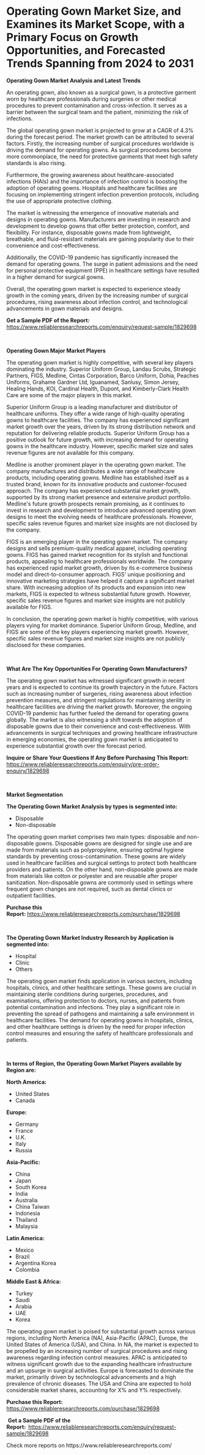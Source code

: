 <p><h1>Operating Gown Market Size, and Examines its Market Scope, with a Primary Focus on Growth Opportunities, and Forecasted Trends Spanning from 2024 to 2031</h1></p><p><strong>Operating Gown Market Analysis and Latest Trends</strong></p>
<p><p>An operating gown, also known as a surgical gown, is a protective garment worn by healthcare professionals during surgeries or other medical procedures to prevent contamination and cross-infection. It serves as a barrier between the surgical team and the patient, minimizing the risk of infections.</p><p>The global operating gown market is projected to grow at a CAGR of 4.3% during the forecast period. The market growth can be attributed to several factors. Firstly, the increasing number of surgical procedures worldwide is driving the demand for operating gowns. As surgical procedures become more commonplace, the need for protective garments that meet high safety standards is also rising.</p><p>Furthermore, the growing awareness about healthcare-associated infections (HAIs) and the importance of infection control is boosting the adoption of operating gowns. Hospitals and healthcare facilities are focusing on implementing stringent infection prevention protocols, including the use of appropriate protective clothing.</p><p>The market is witnessing the emergence of innovative materials and designs in operating gowns. Manufacturers are investing in research and development to develop gowns that offer better protection, comfort, and flexibility. For instance, disposable gowns made from lightweight, breathable, and fluid-resistant materials are gaining popularity due to their convenience and cost-effectiveness.</p><p>Additionally, the COVID-19 pandemic has significantly increased the demand for operating gowns. The surge in patient admissions and the need for personal protective equipment (PPE) in healthcare settings have resulted in a higher demand for surgical gowns.</p><p>Overall, the operating gown market is expected to experience steady growth in the coming years, driven by the increasing number of surgical procedures, rising awareness about infection control, and technological advancements in gown materials and designs.</p></p>
<p><strong>Get a Sample PDF of the Report:&nbsp;</strong> <a href="https://www.reliableresearchreports.com/enquiry/request-sample/1829698">https://www.reliableresearchreports.com/enquiry/request-sample/1829698</a></p>
<p>&nbsp;</p>
<p><strong>Operating Gown Major Market Players</strong></p>
<p><p>The operating gown market is highly competitive, with several key players dominating the industry. Superior Uniform Group, Landau Scrubs, Strategic Partners, FIGS, Medline, Cintas Corporation, Barco Uniform, Dohia, Peaches Uniforms, Grahame Gardner Ltd, Iguanamed, Sanlusy, Simon Jersey, Healing Hands, KOI, Cardinal Health, Dupont, and Kimberly-Clark Health Care are some of the major players in this market.</p><p>Superior Uniform Group is a leading manufacturer and distributor of healthcare uniforms. They offer a wide range of high-quality operating gowns to healthcare facilities. The company has experienced significant market growth over the years, driven by its strong distribution network and reputation for delivering reliable products. Superior Uniform Group has a positive outlook for future growth, with increasing demand for operating gowns in the healthcare industry. However, specific market size and sales revenue figures are not available for this company.</p><p>Medline is another prominent player in the operating gown market. The company manufactures and distributes a wide range of healthcare products, including operating gowns. Medline has established itself as a trusted brand, known for its innovative products and customer-focused approach. The company has experienced substantial market growth, supported by its strong market presence and extensive product portfolio. Medline's future growth prospects remain promising, as it continues to invest in research and development to introduce advanced operating gown designs to meet the evolving needs of healthcare professionals. However, specific sales revenue figures and market size insights are not disclosed by the company.</p><p>FIGS is an emerging player in the operating gown market. The company designs and sells premium-quality medical apparel, including operating gowns. FIGS has gained market recognition for its stylish and functional products, appealing to healthcare professionals worldwide. The company has experienced rapid market growth, driven by its e-commerce business model and direct-to-consumer approach. FIGS' unique positioning and innovative marketing strategies have helped it capture a significant market share. With increasing adoption of its products and expansion into new markets, FIGS is expected to witness substantial future growth. However, specific sales revenue figures and market size insights are not publicly available for FIGS.</p><p>In conclusion, the operating gown market is highly competitive, with various players vying for market dominance. Superior Uniform Group, Medline, and FIGS are some of the key players experiencing market growth. However, specific sales revenue figures and market size insights are not publicly disclosed for these companies.</p></p>
<p>&nbsp;</p>
<p><strong>What Are The Key Opportunities For Operating Gown Manufacturers?</strong></p>
<p><p>The operating gown market has witnessed significant growth in recent years and is expected to continue its growth trajectory in the future. Factors such as increasing number of surgeries, rising awareness about infection prevention measures, and stringent regulations for maintaining sterility in healthcare facilities are driving the market growth. Moreover, the ongoing COVID-19 pandemic has further fueled the demand for operating gowns globally. The market is also witnessing a shift towards the adoption of disposable gowns due to their convenience and cost-effectiveness. With advancements in surgical techniques and growing healthcare infrastructure in emerging economies, the operating gown market is anticipated to experience substantial growth over the forecast period.</p></p>
<p><strong>Inquire or Share Your Questions If Any Before Purchasing This Report:</strong> <a href="https://www.reliableresearchreports.com/enquiry/pre-order-enquiry/1829698">https://www.reliableresearchreports.com/enquiry/pre-order-enquiry/1829698</a></p>
<p>&nbsp;</p>
<p><strong>Market Segmentation</strong></p>
<p><strong>The Operating Gown Market Analysis by types is segmented into:</strong></p>
<p><ul><li>Disposable</li><li>Non-disposable</li></ul></p>
<p><p>The operating gown market comprises two main types: disposable and non-disposable gowns. Disposable gowns are designed for single use and are made from materials such as polypropylene, ensuring optimal hygiene standards by preventing cross-contamination. These gowns are widely used in healthcare facilities and surgical settings to protect both healthcare providers and patients. On the other hand, non-disposable gowns are made from materials like cotton or polyester and are reusable after proper sanitization. Non-disposable gowns are commonly used in settings where frequent gown changes are not required, such as dental clinics or outpatient facilities.</p></p>
<p><strong>Purchase this Report:&nbsp;</strong><a href="https://www.reliableresearchreports.com/purchase/1829698">https://www.reliableresearchreports.com/purchase/1829698</a></p>
<p>&nbsp;</p>
<p><strong>The Operating Gown Market Industry Research by Application is segmented into:</strong></p>
<p><ul><li>Hospital</li><li>Clinic</li><li>Others</li></ul></p>
<p><p>The operating gown market finds application in various sectors, including hospitals, clinics, and other healthcare settings. These gowns are crucial in maintaining sterile conditions during surgeries, procedures, and examinations, offering protection to doctors, nurses, and patients from potential contamination and infections. They play a significant role in preventing the spread of pathogens and maintaining a safe environment in healthcare facilities. The demand for operating gowns in hospitals, clinics, and other healthcare settings is driven by the need for proper infection control measures and ensuring the safety of healthcare professionals and patients.</p></p>
<p>&nbsp;</p>
<p><strong>In terms of Region, the Operating Gown Market Players available by Region are:</strong></p>
<p>
    <p> <strong> North America: </strong>
        <ul>
            <li>United States</li>
            <li>Canada</li>
        </ul>
        </p> 
    <p> <strong> Europe: </strong>
        <ul>
            <li>Germany</li>
            <li>France</li>
            <li>U.K.</li>
            <li>Italy</li>
            <li>Russia</li>
        </ul>
        </p> 
    <p> <strong> Asia-Pacific: </strong>
        <ul>
            <li>China</li>
            <li>Japan</li>
            <li>South Korea</li>
            <li>India</li>
            <li>Australia</li>
            <li>China Taiwan</li>
            <li>Indonesia</li>
            <li>Thailand</li>
            <li>Malaysia</li>
        </ul>
        </p> 
    <p> <strong> Latin America: </strong>
        <ul>
            <li>Mexico</li>
            <li>Brazil</li>
            <li>Argentina Korea</li>
            <li>Colombia</li>
        </ul>
        </p> 
    <p> <strong> Middle East & Africa: </strong>
        <ul>
            <li>Turkey</li>
            <li>Saudi</li>
            <li>Arabia</li>
            <li>UAE</li>
            <li>Korea</li>
        </ul>
    </p>
    </p>
<p><p>The operating gown market is poised for substantial growth across various regions, including North America (NA), Asia-Pacific (APAC), Europe, the United States of America (USA), and China. In NA, the market is expected to be propelled by an increasing number of surgical procedures and rising awareness regarding infection control measures. APAC is anticipated to witness significant growth due to the expanding healthcare infrastructure and an upsurge in surgical activities. Europe is forecasted to dominate the market, primarily driven by technological advancements and a high prevalence of chronic diseases. The USA and China are expected to hold considerable market shares, accounting for X% and Y% respectively.</p></p>
<p><strong>Purchase this Report: </strong><a href="https://www.reliableresearchreports.com/purchase/1829698">https://www.reliableresearchreports.com/purchase/1829698</a></p>
<p>&nbsp;<strong>Get a Sample PDF of the Report:&nbsp;&nbsp;</strong><a href="https://www.reliableresearchreports.com/enquiry/request-sample/1829698">https://www.reliableresearchreports.com/enquiry/request-sample/1829698</a></p>
<p><strong></strong></p>
<p>Check more reports on https://www.reliableresearchreports.com/</p>